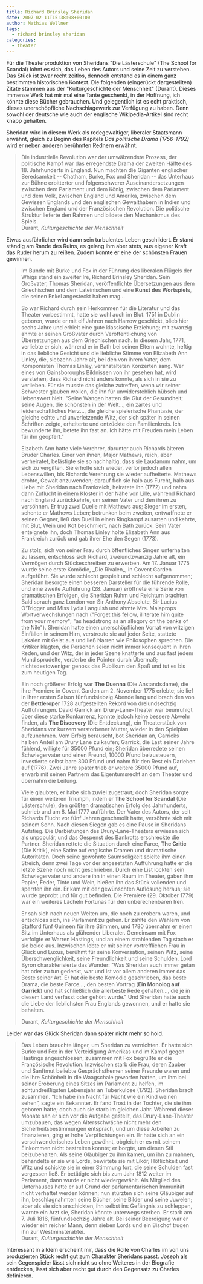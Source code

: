 ```yaml
---
title: Richard Brinsley Sheridan
date: 2007-02-11T15:38:08+00:00
author: Mathias Wellner
tags: 
  - richard brinsley sheridan
categories:
  - theater
---
```

Für die Theaterproduktion von Sheridans "Die Lästerschule" (The School for Scandal) lohnt es sich, das Leben des Autors und seine Zeit zu verstehen. Das Stück ist zwar recht zeitlos, dennoch entstand es in einem ganz bestimmten historischen Kontext. Die folgenden (eingerückt dargestellten) Zitate stammen aus der "Kulturgeschichte der Menschheit" (Durant). Dieses immense Werk hat mir mal eine Tante geschenkt, in der Hoffnung, ich könnte diese Bücher gebrauchen. Und gelegentlich ist es echt praktisch, dieses unerschöpfliche Nachschlagewerk zur Verfügung zu haben. Denn sowohl der deutsche wie auch der englische Wikipedia-Artikel sind recht knapp gehalten.

Sheridan wird in diesem Werk als redegewaltiger, liberaler Staatsmann erwähnt, gleich zu Beginn des Kapitels _Das politische Drama (1756-1792)_ wird er neben anderen berühmten Rednern erwähnt.

<blockquote class="blockquote">
  Die industrielle Revolution war der umwälzendste Prozess, der politische Kampf war das erregendste Drama der zweiten Hälfte des 18. Jahrhunderts in England. Nun machten die Giganten englischer Beredsamkeit -- Chatham, Burke, Fox und Sheridan -- das Unterhaus zur Bühne erbitterter und folgenschwerer Auseinandersetzungen zwischen dem Parlament und dem König, zwischen dem Parlament und dem Volk, zwischen England und Amerika, zwischen dem Gewissen Englands und den englischen Gewalthabern in Indien und zwischen England und der Französischen Revolution. Die politische Struktur lieferte den Rahmen und bildete den Mechanismus des Spiels.
  <footer class="blockquote-footer">Durant, <cite title="Kulturgeschichte der Menschheit">Kulturgeschichte der Menschheit</cite><footer>
</blockquote>

Etwas ausführlicher wird dann sein turbulentes Leben geschildert. Er stand ständig am Rande des Ruins, es gelang ihm aber stets, aus eigener Kraft das Ruder herum zu reißen. Zudem konnte er eine der schönsten Frauen gewinnen.

<blockquote class="blockquote">
  <p>
    Im Bunde mit Burke und Fox in der Führung des liberalen Flügels der Whigs stand ein zweiter Ire, Richard Brinsley Sheridan. Sein Großvater, Thomas Sheridan, veröffentlichte Übersetzungen aus dem Griechischen und dem Lateinischen und eine <strong>Kunst des Wortspiels</strong>, die seinen Enkel angesteckt haben mag...
  </p>
  <p>
    So war Richard durch sein Herkommen für die Literatur und das Theater vorbestimmt, hatte sie wohl auch im Blut. 1751 in Dublin geboren, wurde er mit elf Jahren nach Harrow geschickt, blieb hier sechs Jahre und erhielt eine gute klassische Erziehung; mit zwanzig ahmte er seinen Großvater durch Veröffentlichung von Übersetzungen aus dem Griechischen nach. In diesem Jahr, 1771, verliebte er sich, während er in Bath bei seinen Eltern wohnte, heftig in das liebliche Gesicht und die liebliche Stimme von Elizabeth Ann Linley, die, siebzehn Jahre alt, bei den von ihrem Vater, dem Komponisten Thomas Linley, veranstalteten Konzerten sang. Wer eines von Gainsboroughs Bildnissen von ihr gesehen hat, wird verstehen, dass Richard nicht anders konnte, als sich in sie zu verlieben. Für sie musste das gleiche zutreffen, wenn wir seiner Schwester glauben wollen, die ihn für unwiderstehlich hübsch und liebenswert hielt. "Seine Wangen hatten die Glut der Gesundheit; seine Augen, die schönsten in der Welt..., ein zartes und leidenschaftliches Herz..., die gleiche spielerische Phantasie, der gleiche echte und unverletzende Witz, der sich später in seinen Schriften zeigte, erheiterte und entzückte den Familienkreis. Ich bewunderte ihn, betete ihn fast an. Ich hätte mit Freuden mein Leben für ihn geopfert."
  </p>
  <p>
    Elzabeth Ann hatte viele Verehrer, darunter auch Richards älteren Bruder Charles. Einer von ihnen, Major Mathews, reich, aber verheiratet, belästigte sie so nachhaltig, dass sie Laudanum nahm, um sich zu vergiften. Sie erholte sich wieder, verlor jedoch allen Lebenswillen, bis Richards Verehrung sie wieder aufheiterte. Mathews drohte, Gewalt anzuwenden; darauf floh sie halb aus Furcht, halb aus Liebe mit Sheridan nach Frankreich, heiratete ihn (1772) und nahm dann Zuflucht in einem Kloster in der Nähe von Lille, während Richard nach England zurückkehrte, um seinen Vater und den ihren zu versöhnen. Er trug zwei Duelle mit Mathews aus; Sieger im ersten, schonte er Mathews Leben; betrunken beim zweiten, entwaffnete er seinen Gegner, ließ das Duell in einen Ringkampf ausarten und kehrte, mit Blut, Wein und Kot beschmiert, nach Bath zurück. Sein Vater enteignete ihn, doch Thomas Linley holte Elizabeth Ann aus Frankreich zurück und gab ihrer Ehe den Segen (1773).
  </p>
  <p>
    Zu stolz, sich von seiner Frau durch öffentliches Singen unterhalten zu lassen, entschloss sich Richard, zweiundzwanzig Jahre alt, ein Vermögen durch Stückeschreiben zu erwerben. Am 17. Januar 1775 wurde seine erste Komödie, _Die Rivalen_, in Covent Garden aufgeführt. Sie wurde schlecht gespielt und schlecht aufgenommen; Sheridan besorgte einen besseren Darsteller für die führende Rolle, und eine zweite Aufführung (28. Januar) eröffnete eine Serie von dramatischen Erfolgen, die Sheridan Ruhm und Reichtum brachten. Bald sprach ganz London von Sir Anthony Absolute, Sir Lucius O'Trigger und Miss Lydia Languish und ahmte Mrs. Malaprops Wortverwechslungen nach ("Forget this fellow, illiterate him quite from your memory"; "as headstrong as an allegory on the banks of the Nile"). Sheridan hatte einen unerschöpflichen Vorrat von witzigen Einfällen in seinem Hirn, verstreute sie auf jeder Seite, stattete Lakaien mit Geist aus und ließ Narren wie Philosophen sprechen. Die Kritiker klagten, die Personen seien nicht immer konsequent in ihren Reden, und der Witz, der in jeder Szene knatterte und aus fast jedem Mund sprudelte, verderbe die Pointen durch Übermaß; nichtsdestoweniger genoss das Publikum den Spaß und tut es bis zum heutigen Tag.
  </p>
  <p>
    Ein noch größerer Erfolg war <strong>The Duenna</strong> (Die Anstandsdame), die ihre Premiere in Covent Garden am 2. November 1775 erlebte; sie lief in ihrer ersten Saison fünfundsiebzig Abende lang und brach den von der <strong>Bettleroper</strong> 1728 aufgestellten Rekord von dreiundsechzig Aufführungen. David Garrick am Drury-Lane-Theater war beunruhigt über diese starke Konkurrenz, konnte jedoch keine bessere Abwehr finden, als <strong>The Discovery</strong> (Die Entdeckung), ein Theaterstück von Sheridans vor kurzem verstorbener Mutter, wieder in den Spielplan aufzunehmen. Vom Erfolg berauscht, bot Sheridan an, Garricks halben Anteil am Drury Lane zu kaufen; Garrick, die Last seiner Jahre fühlend, willigte für 35000 Pfund ein; Sheridan überredete seinen Schwiegervater und einen Freund, 10000 Pfund beizusteuern, investierte selbst bare 300 Pfund und nahm für den Rest ein Darlehen auf (1776). Zwei Jahre später trieb er weitere 35000 Pfund auf, erwarb mit seinen Partnern das Eigentumsrecht an dem Theater und übernahm die Leitung.
  </p>
  <p>
    Viele glaubten, er habe sich zuviel zugetraut; doch Sheridan sorgte für einen weiteren Triumph, indem er <strong>The School for Scandal</strong> (Die Lästerschule), den größten dramatischen Erfolg des Jahrhunderts, schrieb und am 8. Mai 1777 aufführte. Der Vater des Autors, der seit Richards Flucht vor fünf Jahren geschmollt hatte, versöhnte sich mit seinem Sohn. Nach diesen Siegen gab es eine Pause in Sheridans Aufstieg. Die Darbietungen des Drury-Lane-Theaters erwiesen sich als unpopulär, und das Gespenst des Bankrotts erschreckte die Partner. Sheridan rettete die Situation durch eine Farce, <strong>The Critic</strong> (Die Kritik), eine Satire auf englische Dramen und dramatische Autoritäten. Doch seine gewohnte Saumseligkeit spielte ihm einen Streich, denn zwei Tage vor der angesetzten Aufführung hatte er die letzte Szene noch nicht geschrieben. Durch eine List lockten sein Schwiegervater und andere ihn in einen Raum im Theater, gaben ihm Papier, Feder, Tinte und Wein, hießen ihn das Stück vollenden und sperrten ihn ein. Er kam mit der gewünschten Auflösung heraus; sie wurde geprobt und für gut befinden. Die Premiere (29. Oktober 1779) war ein weiteres Lächeln Fortunas für den unberechenbaren Iren.
  </p>
  <p>
    Er sah sich nach neuen Welten um, die noch zu erobern waren, und entschloss sich, ins Parlament zu gehen. Er zahlte den Wählern von Stafford fünf Guineen für ihre Stimmen, und 1780 übernahm er einen Sitz im Unterhaus als glühender Liberaler. Gemeinsam mit Fox verfolgte er Warren Hastings, und an einem strahlenden Tag stach er sie beide aus. Inzwischen lebte er mit seiner vortrefflichen Frau in Glück und Luxus, berühmt für seine Konversation, seinen Witz, seine Überschwenglichkeit, seine Freundlichkeit und seine Schulden. Lord Byron charakterisierte das Wunder: "Was Sheridan auch immer getan hat oder zu tun gedenkt, war und ist vor allem anderen immer das Beste seiner Art. Er hat die beste Komödie geschrieben, das beste Drama, die beste Farce..., den besten Vortrag (<strong>Ein Monolog auf Garrick</strong>) und hat schließlich die allerbeste Rede gehalten..., die je in diesem Land verfasst oder gehört wurde." Und Sheridan hatte auch die Liebe der lieblichsten Frau Englands gewonnen, und er hatte sie behalten.
  </p>
  <footer class="blockquote-footer">Durant, <cite title="Kulturgeschichte der Menschheit">Kulturgeschichte der Menschheit</cite><footer>
</blockquote>

Leider war das Glück Sheridan dann später nicht mehr so hold.

<blockquote class="blockquote">
  Das Leben brauchte länger, um Sheridan zu vernichten. Er hatte sich Burke und Fox in der Verteidigung Amerikas und im Kampf gegen Hastings angeschlossen; zusammen mit Fox begrüßte er die Französische Revolution. Inzwischen starb die Frau, deren Zauber und Sanftmut beliebte Gesprächsthemen seiner Freunde waren und die ihre Schönheit in die Waagschale geworfen hatten, um ihm bei seiner Eroberung eines Sitzes im Parlament zu helfen, im achtundreißigsten Lebensjahr an Tuberkulose (1792). Sheridan brach zusammen. &#8220;Ich habe ihn Nacht für Nacht wie ein Kind weinen sehen&#8221;, sagte ein Bekannter. Er fand Trost in der Tochter, die sie ihm geboren hatte; doch auch sie starb im gleichen Jahr. Während dieser Monate sah er sich vor die Aufgabe gestellt, das Drury-Lane-Theater umzubauen, das wegen Altersschwäche nicht mehr den Sicherheitsbestimmungen entsprach, und um diese Arbeiten zu finanzieren, ging er hohe Verpflichtungen ein. Er hatte sich an ein verschwenderisches Leben gewöhnt, obgleich er es mit seinem Einkommen nicht bestreiten konnte; er borgte, um diesen Stil beizubehalten. Als seine Gläubiger zu ihm kamen, um ihn zu mahnen, behandelte er sie wie Lords, bewirtete sie mit Likör, Höflichkeit und Witz und schickte sie in einer Stimmung fort, die seine Schulden fast vergessen ließ. Er betätigte sich bis zum Jahr 1812 weiter im Parlament, dann wurde er nicht wiedergewählt. Als Mitglied des Unterhauses hatte er auf Grund der parlamentarischen Immunität nicht verhaftet werden können; nun stürzten sich seine Gläubiger auf ihn, beschlagnahmten seine Bücher, seine Bilder und seine Juwelen; aber als sie sich anschickten, ihn selbst ins Gefängnis zu schleppen, warnte ein Arzt sie, Sheridan könnte unterwegs sterben. Er starb am 7. Juli 1816, fünfundsechzig Jahre alt. Bei seiner Beerdigung war er wieder ein reicher Mann, denn sieben Lords und ein Bischof trugen ihn zur Westminsterabtei.
  <footer class="blockquote-footer">Durant, <cite title="Kulturgeschichte der Menschheit">Kulturgeschichte der Menschheit</cite><footer>
</blockquote>

Interessant in alldem erscheint mir, dass die Rolle von Charles im von uns produzierten Stück recht gut zum Charakter Sheridans passt. Joseph als sein Gegenspieler lässt sich nicht so ohne Weiteres in der Biografie entdecken, lässt sich aber recht gut durch den Gegensatz zu Charles definieren.